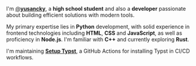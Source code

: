 I'm [@**yusancky**](https://github.com/yusancky), a **high school student** and also a **developer** passionate about building efficient solutions with modern tools.

My primary expertise lies in **Python** development, with solid experience in frontend technologies including **HTML**, **CSS** and **JavaScript**, as well as proficiency in **Node.js**. I'm familiar with **C++** and currently exploring **Rust**.

I'm maintaining [**Setup Typst**](https://github.com/typst-community/setup-typst), a GitHub Actions for installing Typst in CI/CD workflows.
